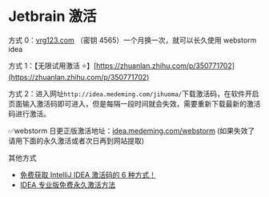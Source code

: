 # Jetbrain 激活

方式 0：[vrg123.com](http://vrg123.com/) （密钥 4565）一个月换一次，就可以长久使用 webstorm idea

方式 1：【无限试用激活 ⭐】[https://zhuanlan.zhihu.com/p/350771702](https://zhuanlan.zhihu.com/p/350771702)

方式 2：进入网址`http://idea.medeming.com/jihuoma/`下载激活码，在软件开启页面输入激活码即可进入，但是每隔一段时间就会失效，需要重新下载最新的激活码进行激活。

✅webstorm 日更正版激活地址：[idea.medeming.com/webstorm](http://idea.medeming.com/webstorm)
(如果失效了请用下面的永久激活或者次日再到网站提取)

其他方式

- [免费获取 IntelliJ IDEA 激活码的 6 种方式！](https://mp.weixin.qq.com/s/5JSORIDwdmWMzxPGSWD2AA)
- [IDEA 专业版免费永久激活方法](https://mp.weixin.qq.com/s/pijGaZTMklqZVx2GgS7bYA)
